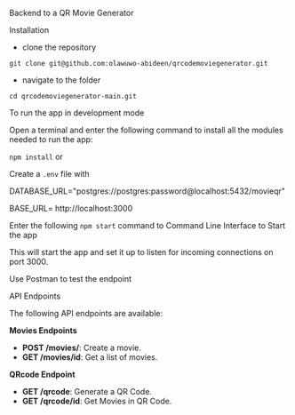 Backend to a QR Movie Generator 


Installation

- clone the repository


`git clone git@github.com:olawuwo-abideen/qrcodemoviegenerator.git`


- navigate to the folder


`cd qrcodemoviegenerator-main.git`

To run the app in development mode

Open a terminal and enter the following command to install all the  modules needed to run the app:

`npm install` or 


Create a `.env` file with

DATABASE_URL="postgres://postgres:password@localhost:5432/movieqr"

BASE_URL= http://localhost:3000


Enter the following `npm start` command to Command Line Interface to Start the app

This will start the app and set it up to listen for incoming connections on port 3000. 

Use Postman to test the endpoint

API Endpoints

The following API endpoints are available:



**Movies Endpoints**

- **POST /movies/**: Create a movie.
- **GET /movies/id**: Get a list of movies.

**QRcode Endpoint**

- **GET /qrcode**: Generate a QR Code.
- **GET /qrcode/id**: Get Movies in QR Code.

